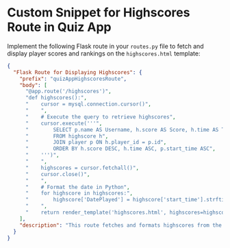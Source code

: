 # Custom Snippet for Highscores Route in Quiz App

Implement the following Flask route in your `routes.py` file to fetch and display player scores and rankings on the `highscores.html` template:

```json
{
  "Flask Route for Displaying Highscores": {
    "prefix": "quizAppHighscoresRoute",
    "body": [
      "@app.route('/highscores')",
      "def highscores():",
      "    cursor = mysql.connection.cursor()",
      "    ",
      "    # Execute the query to retrieve highscores",
      "    cursor.execute('''",
      "        SELECT p.name AS Username, h.score AS Score, h.time AS Time, p.start_time",
      "        FROM highscore h",
      "        JOIN player p ON h.player_id = p.id",
      "        ORDER BY h.score DESC, h.time ASC, p.start_time ASC",
      "    ''')",
      "    ",
      "    highscores = cursor.fetchall()",
      "    cursor.close()",
      "    ",
      "    # Format the date in Python",
      "    for highscore in highscores:",
      "        highscore['DatePlayed'] = highscore['start_time'].strftime('%m/%d/%Y')",
      "    ",
      "    return render_template('highscores.html', highscores=highscores)"
    ],
    "description": "This route fetches and formats highscores from the database, then displays them on the highscores.html page, ordered by score and time."
  }
}

